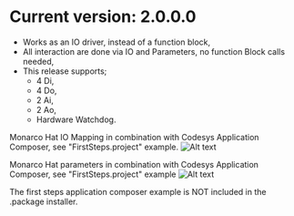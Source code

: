 # Current version: 2.0.0.0
- Works as an IO driver, instead of a function block,
- All interaction are done via IO and Parameters, no function Block calls needed,
- This release supports;
  * 4 Di,
  * 4 Do,
  * 2 Ai,
  * 2 Ao,
  * Hardware Watchdog.
  



Monarco Hat IO Mapping in combination with Codesys Application Composer, see "FirstSteps.project" example.
![Alt text](https://raw.githubusercontent.com/Aliazzzz/Monarco-HAT-library-for-CODESYS-V3/master/Monarco/2.0.0.0/pics/Monarco%20Hat%20with%20Codesys%20Application%20Composer%20example%20IO.png "Monarco Hat IO Mapping in combination with Codesys Application Composer example v2.0.0.0")


Monarco Hat parameters in combination with Codesys Application Composer, see "FirstSteps.project" example
![Alt text](https://raw.githubusercontent.com/Aliazzzz/Monarco-HAT-library-for-CODESYS-V3/master/Monarco/2.0.0.0/pics/Monarco%20Hat%20with%20Codesys%20Application%20Composer%20example%20parameters.png "Monarco Hat parameters in combination with Codesys Application Composer example.")


The first steps application composer example is NOT included in the .package installer.
